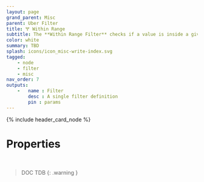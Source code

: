```yaml
---
layout: page
grand_parent: Misc
parent: Uber Filter
title: 🝖 Within Range
subtitle: The **Within Range Filter** checks if a value is inside a given range
color: white
summary: TBD
splash: icons/icon_misc-write-index.svg
tagged: 
    - node
    - filter
    - misc
nav_order: 7
outputs:
    -   name : Filter
        desc : A single filter definition
        pin : params
---
```


{% include header_card_node %}

# Properties
<br>

> DOC TDB
{: .warning }